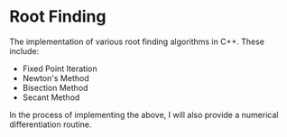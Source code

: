 # Root Finding

The implementation of various root finding algorithms in C++. These include:

- Fixed Point Iteration
- Newton's Method
- Bisection Method
- Secant Method

In the process of implementing the above, I will also provide a 
numerical differentiation routine.